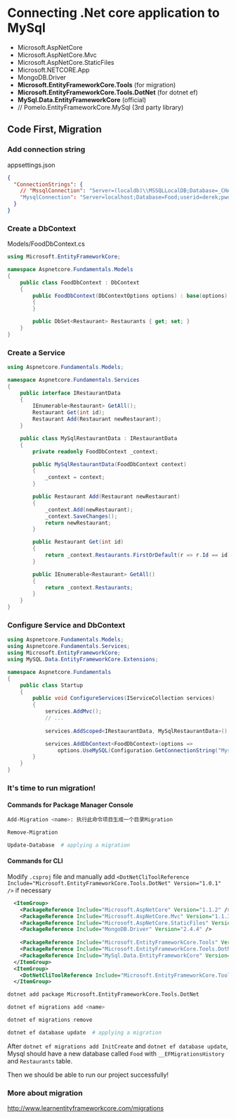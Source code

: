 # Connecting .Net core application to MySql

- Microsoft.AspNetCore
- Microsoft.AspNetCore.Mvc
- Microsoft.AspNetCore.StaticFiles
- Microsoft.NETCORE.App
- MongoDB.Driver
- **Microsoft.EntityFrameworkCore.Tools** (for migration)
- **Microsoft.EntityFrameworkCore.Tools.DotNet** (for dotnet ef)
- **MySql.Data.EntityFrameworkCore** (official)
- // Pomelo.EntityFrameworkCore.MySql (3rd party library)

## Code First, Migration

### Add connection string

appsettings.json

```json
{
  "ConnectionStrings": {
    // "MssqlConnection": "Server=(localdb)\\MSSQLLocalDB;Database=_CHANGE_ME;Trusted_Connection=True;MultipleActiveResultSets=true"    //sql server
    "MysqlConnection": "Server=localhost;Database=Food;userid=derek;pwd=derek;port=3306;sslmode=none;Character Set=utf8"
  }
}
```

### Create a DbContext

Models/FoodDbContext.cs

```csharp
using Microsoft.EntityFrameworkCore;

namespace Aspnetcore.Fundamentals.Models
{
    public class FoodDbContext : DbContext
    {
        public FoodDbContext(DbContextOptions options) : base(options)
        {
        }

        public DbSet<Restaurant> Restaurants { get; set; }
    }
}
```

### Create a Service

```csharp
using Aspnetcore.Fundamentals.Models;

namespace Aspnetcore.Fundamentals.Services
{
    public interface IRestaurantData
    {
        IEnumerable<Restaurant> GetAll();
        Restaurant Get(int id);
        Restaurant Add(Restaurant newRestaurant);
    }

    public class MySqlRestaurantData : IRestaurantData
    {
        private readonly FoodDbContext _context;

        public MySqlRestaurantData(FoodDbContext context)
        {
            _context = context;
        }

        public Restaurant Add(Restaurant newRestaurant)
        {
            _context.Add(newRestaurant);
            _context.SaveChanges();
            return newRestaurant;
        }

        public Restaurant Get(int id)
        {
            return _context.Restaurants.FirstOrDefault(r => r.Id == id);
        }

        public IEnumerable<Restaurant> GetAll()
        {
            return _context.Restaurants;
        }
    }
}
```

### Configure Service and DbContext

```csharp
using Aspnetcore.Fundamentals.Models;
using Aspnetcore.Fundamentals.Services;
using Microsoft.EntityFrameworkCore;
using MySQL.Data.EntityFrameworkCore.Extensions;

namespace Aspnetcore.Fundamentals
{
    public class Startup
    {
        public void ConfigureServices(IServiceCollection services)
        {
            services.AddMvc();
            // ...
            
            services.AddScoped<IRestaurantData, MySqlRestaurantData>();

            services.AddDbContext<FoodDbContext>(options =>
                options.UseMySQL(Configuration.GetConnectionString("MysqlConnection")));
        }
    }
}
```

### It's time to run migration!

#### Commands for Package Manager Console

```bash
Add-Migration <name>: 执行此命令项目生成一个目录Migration

Remove-Migration

Update-Database  # applying a migration
```

#### Commands for CLI

Modify `.csproj` file and manually add `<DotNetCliToolReference Include="Microsoft.EntityFrameworkCore.Tools.DotNet" Version="1.0.1" />` if necessary

```xml
  <ItemGroup>
    <PackageReference Include="Microsoft.AspNetCore" Version="1.1.2" />
    <PackageReference Include="Microsoft.AspNetCore.Mvc" Version="1.1.3" />
    <PackageReference Include="Microsoft.AspNetCore.StaticFiles" Version="1.1.2" />
    <PackageReference Include="MongoDB.Driver" Version="2.4.4" />
    
    <PackageReference Include="Microsoft.EntityFrameworkCore.Tools" Version="1.1.1" />
    <PackageReference Include="Microsoft.EntityFrameworkCore.Tools.DotNet" Version="1.0.1" />
    <PackageReference Include="MySql.Data.EntityFrameworkCore" Version="8.0.8-dmr" />
  </ItemGroup>
  <ItemGroup>
    <DotNetCliToolReference Include="Microsoft.EntityFrameworkCore.Tools.DotNet" Version="1.0.1" />
  </ItemGroup>
```

```bash
dotnet add package Microsoft.EntityFrameworkCore.Tools.DotNet

dotnet ef migrations add <name>

dotnet ef migrations remove

dotnet ef database update  # applying a migration
```

After `dotnet ef migrations add InitCreate` and `dotnet ef database update`, Mysql should have a new database called `Food` with `__EFMigrationsHistory` and `Restaurants` table.

Then we should be able to run our project successfully!

### More about migration 

http://www.learnentityframeworkcore.com/migrations